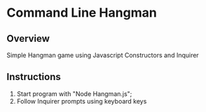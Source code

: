 # Command Line Hangman

## Overview

Simple Hangman game using Javascript Constructors and Inquirer

## Instructions

1. Start program with "Node Hangman.js";
2. Follow Inquirer prompts using keyboard keys